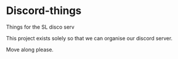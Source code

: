# Discord-things
Things for the SL disco serv

This project exists solely so that we can organise our discord server.

Move along please.
